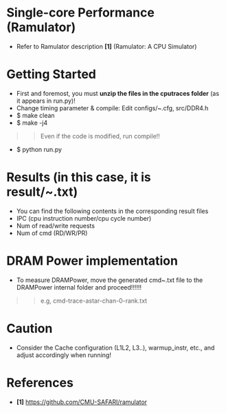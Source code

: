 # Single-core Performance (Ramulator)
- Refer to Ramulator description **[1]** (Ramulator: A CPU Simulator)

# Getting Started
- First and foremost, you must **unzip the files in the cputraces folder** (as it appears in run.py)!
- Change timing parameter & compile: Edit configs/~.cfg, src/DDR4.h
- $ make clean
- $ make -j4
>> Even if the code is modified, run compile!!
- $ python run.py

# Results (in this case, it is result/~.txt)
- You can find the following contents in the corresponding result files
- IPC (cpu instruction number/cpu cycle number)
- Num of read/write requests
- Num of cmd (RD/WR/PR)

# DRAM Power implementation
- To measure DRAMPower, move the generated cmd~.txt file to the DRAMPower internal folder and proceed!!!!!!
>> e.g, cmd-trace-astar-chan-0-rank.txt

# Caution
- Consider the Cache configuration (L1L2, L3..), warmup_instr, etc., and adjust accordingly when running!

# References
- **[1]** https://github.com/CMU-SAFARI/ramulator
